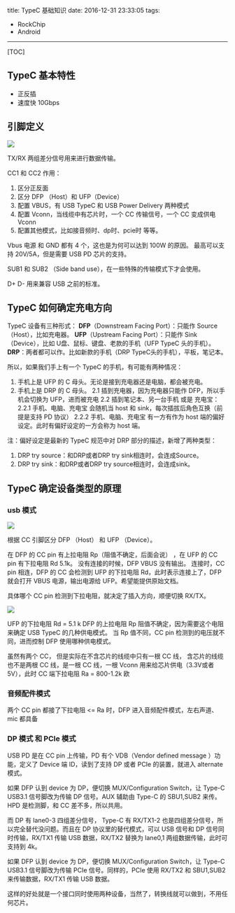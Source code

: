 title: TypeC 基础知识
date: 2016-12-31 23:33:05
tags: 
- RockChip
- Android

---

[TOC]

## TypeC 基本特性
* 正反插
* 速度快 10Gbps

## 引脚定义

![](http://ww1.sinaimg.cn/large/ba061518gy1fj1ve6r1jfj20dw034754.jpg)

TX/RX 两组差分信号用来进行数据传输。

CC1 和 CC2 作用：
1. 区分正反面
2. 区分 DFP （Host）和 UFP（Device）
3. 配置 VBUS，有 USB TypeC 和 USB Power Delivery 两种模式
4. 配置 Vconn，当线缆中有芯片时，一个 CC 传输信号，一个 CC 变成供电 Vconn
5. 配置其他模式，比如接音频时、dp时、pcie时 等等。


Vbus 电源 和 GND 都有 4 个，这也是为何可以达到 100W 的原因。
最高可以支持 20V/5A，但是需要 USB PD 芯片的支持。

SUB1 和 SUB2 （Side band use），在一些特殊的传输模式下才会使用。

D+ D- 用来兼容 USB 之前的标准。


## TypeC 如何确定充电方向

TypeC 设备有三种形式：
**DFP**（Downstream Facing Port）：只能作 Source（Host），比如充电器。
**UFP**（Upstream Facing Port）：只能作 Sink（Device），比如 U盘、鼠标、键盘、老款的手机（UFP TypeC 头的手机）。
**DRP**：两者都可以作。比如新款的手机（DRP TypeC头的手机），平板，笔记本。

所以，如果我们手上有一个 TypeC 的手机，有可能有两种情况：
1. 手机上是 UFP 的 C 母头。无论是接到充电器还是电脑，都会被充电。
2. 手机上是 DRP 的 C 母头。
2.1 插到充电器，因为充电器只能作 DFP，所以手机会切换为 UFP，进而被充电
2.2 插到笔记本、另一台手机 或是 充电宝：
2.2.1 手机、电脑、充电宝 会随机当 host 和 sink，每次插拔后角色互换（前提是支持 PD 协议）
2.2.2 手机、电脑、充电宝 有一方有作为 host 端的偏好设定。此时有偏好设定的一方会称为 host 端。

注：偏好设定是最新的 TypeC 规范中对 DRP 部分的描述，新增了两种类型：
1. DRP try source：和DRP或者DRP try sink相连时，会连成Source。
2. DRP try sink：和DRP或者DRP try source相连时，会连成sink。

## TypeC 确定设备类型的原理

### usb 模式

![](http://ww1.sinaimg.cn/large/ba061518gy1fj1vq6xpsxj20dw05y0ti.jpg)

根据 CC 引脚区分 DFP （Host） 和 UFP （Device）。

在 DFP 的 CC pin 有上拉电阻 Rp（阻值不确定，后面会说） ，在 UFP 的 CC pin 有下拉电阻 Rd 5.1k。
没有连接的时候，DFP VBUS 没有输出。
连接时，CC pin 相连，DFP 的 CC 会检测到 UFP 的下拉电阻 Rd，此时表示连接上了，DFP 就会打开 VBUS 电源，输出电源给 UFP。希望能提供原始文档。

具体哪个 CC pin 检测到下拉电阻，就决定了插入方向，顺便切换 RX/TX。

![](http://ww1.sinaimg.cn/large/ba061518gy1fj1warqqhkj20dw06bmyy.jpg)

UFP 的下拉电阻 Rd = 5.1 k
DFP 的上拉电阻 Rp 阻值不确定，因为需要这个电阻来确定 USB TypeC 的几种供电模式。
当 Rp 值不同，CC pin 检测到的电压就不同，进而控制 DFP 使用哪种供电模式。

虽然有两个 CC，
但是实际在不含芯片的线缆中只有一根 CC 线，
含芯片的线缆也不是两根 CC 线，是一根 CC 线，一根 Vconn 用来给芯片供电（3.3V或者5V），此时 CC 端下拉电阻 Ra = 800-1.2k 欧

### 音频配件模式
两个 CC pin 都接了下拉电阻 <= Ra 时，DFP 进入音频配件模式，左右声道、mic 都具备

### DP 模式 和 PCIe 模式
USB PD 是在 CC pin 上传输，PD 有个 VDB（Vendor defined message ）功能，定义了 Device 端 ID，读到了支持 DP 或者 PCIe 的装置，就进入 alternate 模式。

如果 DFP 认到 device 为 DP，便切换 MUX/Configuration Switch，让 Type-C USB3.1 信号脚改为传输 DP 信号。AUX 辅助由 Type-C 的 SBU1,SUB2 来传。HPD 是检测脚，和 CC 差不多，所以共用。

而 DP 有 lane0-3 四组差分信号， Type-C 有 RX/TX1-2 也是四组差分信号，所以完全替代没问题。而且在 DP 协议里的替代模式，可以 USB 信号和 DP 信号同时传输，RX/TX1 传输 USB 数据，RX/TX2 替换为 lane0,1 两组数据传输，此时可支持到 4k。

如果 DFP 认到 device 为 DP，便切换 MUX/Configuration Switch，让 Type-C USB3.1 信号脚改为传输 PCIe 信号。同样的，PCIe 使用 RX/TX2 和 SBU1,SUB2 来传输数据，RX/TX1 传输 USB 数据。

这样的好处就是一个接口同时使用两种设备，当然了，转换线就可以做到，不用任何芯片。